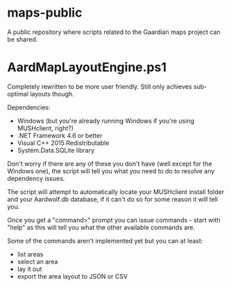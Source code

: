 # maps-public
A public repository where scripts related to the Gaardian maps project can be shared.

# AardMapLayoutEngine.ps1
Completely rewritten to be more user friendly. Still only achieves sub-optimal layouts though.

Dependencies:
* Windows (but you're already running Windows if you're using MUSHclient, right?)
* .NET Framework 4.6 or better
* Visual C++ 2015 Redistributable
* System.Data.SQLite library

Don't worry if there are any of these you don't have (well except for the Windows one), the script will tell you what you need to do to resolve any dependency issues.

The script will attempt to automatically locate your MUSHclient install folder and your Aardwolf.db database, if it can't do so for some reason it will tell you.

Once you get a "command>" prompt you can issue commands - start with "help" as this will tell you what the other available commands are.

Some of the commands aren't implemented yet but you can at least:
* list areas
* select an area
* lay it out
* export the area layout to JSON or CSV
